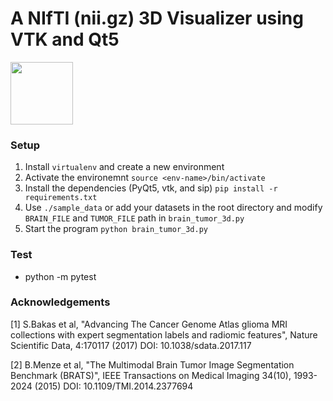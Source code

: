 # A NIfTI (nii.gz) 3D Visualizer using VTK and Qt5

<img src="https://github.com/adamkwolf/3d-nii-visualizer/blob/master/images/visualization.png" style="width: 100px;"/>

### Setup

1.  Install `virtualenv` and create a new environment <env-name>
2.  Activate the environemnt `source <env-name>/bin/activate`
3.  Install the dependencies (PyQt5, vtk, and sip) `pip install -r requirements.txt`
4.  Use `./sample_data` or add your datasets in the root directory and modify `BRAIN_FILE` and `TUMOR_FILE` path in `brain_tumor_3d.py`
5.  Start the program `python brain_tumor_3d.py`

### Test

* python -m pytest

### Acknowledgements

[1] S.Bakas et al, "Advancing The Cancer Genome Atlas glioma MRI collections with expert segmentation labels and radiomic features", Nature Scientific Data, 4:170117 (2017) DOI: 10.1038/sdata.2017.117

[2] B.Menze et al, "The Multimodal Brain Tumor Image Segmentation Benchmark (BRATS)", IEEE Transactions on Medical Imaging 34(10), 1993-2024 (2015) DOI: 10.1109/TMI.2014.2377694
